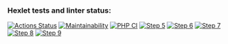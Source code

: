 ### Hexlet tests and linter status:
[![Actions Status](https://github.com/Greentus/php-project-lvl1/workflows/hexlet-check/badge.svg)](https://github.com/Greentus/php-project-lvl1/actions)
[![Maintainability](https://api.codeclimate.com/v1/badges/a99a88d28ad37a79dbf6/maintainability)](https://codeclimate.com/github/codeclimate/codeclimate/maintainability)
[![PHP CI](https://github.com/Greentus/php-project-lvl1/workflows/PHP%20CI/badge.svg)](https://github.com/Greentus/php-project-lvl1/actions)
[![Step 5](https://asciinema.org/a/DXuTDDwmNeMlEKyzfFA3RvKZS.png)](https://asciinema.org/a/DXuTDDwmNeMlEKyzfFA3RvKZS)
[![Step 6](https://asciinema.org/a/Z0tIKFu7ZF7DY5Vct4LYCUpMP.png)](https://asciinema.org/a/Z0tIKFu7ZF7DY5Vct4LYCUpMP)
[![Step 7](https://asciinema.org/a/NLdWIuoR5V53IEzzrflbPsiKD.png)](https://asciinema.org/a/NLdWIuoR5V53IEzzrflbPsiKD)
[![Step 8](https://asciinema.org/a/IDFLqnggK7sFjsCv31wwiH8gF.png)](https://asciinema.org/a/IDFLqnggK7sFjsCv31wwiH8gF)
[![Step 9](https://asciinema.org/a/3ONN4vv9qTAyctC6yrBKhih6J.png)](https://asciinema.org/a/3ONN4vv9qTAyctC6yrBKhih6J)
